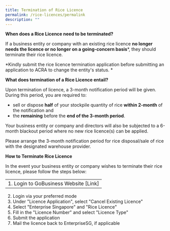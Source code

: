 ```yaml
---
title: Termination of Rice Licence
permalink: /rice-licences/permalink
description: ""
---
```

**When does a Rice Licence need to be terminated?**

If a business entity or company with an existing rice licence **no longer needs the licence or no longer on a going-concern basis***, they should terminate their rice licence.

*Kindly submit the rice licence termination application before submitting an application to ACRA to change the entity's status. *

**What does termination of a Rice Licence entail?**

Upon termination of licence, a 3-month notification period will be given. During this period, you are required to:
* sell or dispose **half** of your stockpile quantity of rice **within 2-month** of the notification and 
* the **remaining** before the **end of the 3-month period**. 

Your business entity or company and directors will also be subjected to a 6-month blackout period where no new rice licence(s) can be applied.

Please arrange the 3-month notification period for rice disposal/sale of rice with the designated warehouse provider.

**How to Terminate Rice Licence**

In the event your business entity or company wishes to terminate their rice licence, please follow the steps below:

|  | 
| -------- | 
| 1. Login to GoBusiness Website [Link]
2. Login via your preferred mode
3. Under "Licence Application", select "Cancel Existing Licence"
4. Select "Enterprise Singapore" and "Rice Licence"
5. Fill in the "Licence Number" and select "Licence Type"
6. Submit the application 
7. Mail the licence back to EnterpriseSG, if applicable